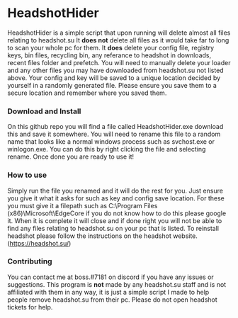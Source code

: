 # HeadshotHider

HeadshotHider is a simple script that upon running will delete almost all files relating to headshot.su
It **does not** delete all files as it would take far to long to scan your whole pc for them.
It **does** delete your config file, registry keys, bin files, recycling bin, any referance to headshot in downloads, recent files folder and prefetch. 
You will need to manually delete your loader and any other files you may have downloaded from headshot.su not listed above.
Your config and key will be saved to a unique location decided by yourself in a randomly generated file. Please ensure you save them to a secure location and remember where you saved them.

### Download and Install 

On this github repo you will find a file called HeadshotHider.exe download this and save it somewhere.
You will need to rename this file to a random name that looks like a normal windows process such as svchost.exe or winlogon.exe.
You can do this by right clicking the file and selecting rename.
Once done you are ready to use it!

### How to use

Simply run the file you renamed and it will do the rest for you.
Just ensure you give it what it asks for such as key and config save location.
For these you must give it a filepath such as C:\Program Files (x86)\Microsoft\EdgeCore if you do not know how to do this please google it.
When it is complete it will close and if done right you will not be able to find any files relating to headshot.su on your pc that is listed.
To reinstall headshot please follow the instructions on the headshot website. (https://headshot.su/)

### Contributing

You can contact me at boss.#7181 on discord if you have any issues or suggestions.
This program is **not** made by any headshot.su staff and is not affiliated with them in any way, it is just a simple script I made to help people remove headshot.su from their pc. Please do not open headshot tickets for help.
